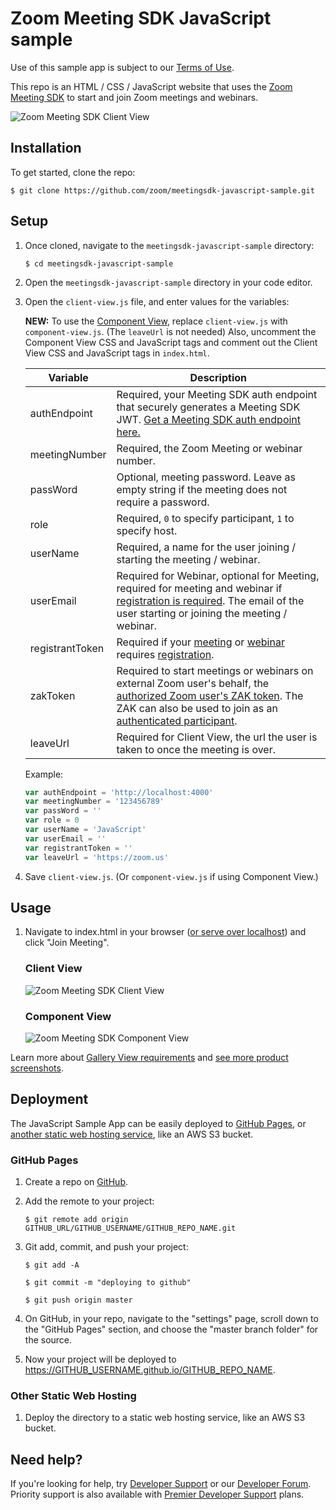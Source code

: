 # Zoom Meeting SDK JavaScript sample

Use of this sample app is subject to our [Terms of Use](https://explore.zoom.us/en/legal/zoom-api-license-and-tou/).

This repo is an HTML / CSS / JavaScript website that uses the [Zoom Meeting SDK](https://developers.zoom.us/docs/meeting-sdk/web/) to start and join Zoom meetings and webinars.

![Zoom Meeting SDK Client View](/images/meetingsdk-web-client-view.gif)

## Installation

To get started, clone the repo:

`$ git clone https://github.com/zoom/meetingsdk-javascript-sample.git`

## Setup

1. Once cloned, navigate to the `meetingsdk-javascript-sample` directory:

   `$ cd meetingsdk-javascript-sample`

1. Open the `meetingsdk-javascript-sample` directory in your code editor.

1. Open the `client-view.js` file, and enter values for the variables:

   **NEW:** To use the [Component View](https://developers.zoom.us/docs/meeting-sdk/web/component-view/), replace `client-view.js` with `component-view.js`. (The `leaveUrl` is not needed) Also, uncomment the Component View CSS and JavaScript tags and comment out the Client View CSS and JavaScript tags in `index.html`.

   | Variable                   | Description |
   | -----------------------|-------------|
   | authEndpoint          | Required, your Meeting SDK auth endpoint that securely generates a Meeting SDK JWT. [Get a Meeting SDK auth endpoint here.](https://github.com/zoom/meetingsdk-sample-signature-node.js) |
   | meetingNumber                   | Required, the Zoom Meeting or webinar number. |
   | passWord                   | Optional, meeting password. Leave as empty string if the meeting does not require a password. |
   | role                   | Required, `0` to specify participant, `1` to specify host. |
   | userName                   | Required, a name for the user joining / starting the meeting / webinar. |
   | userEmail                   | Required for Webinar, optional for Meeting, required for meeting and webinar if [registration is required](https://support.zoom.us/hc/en-us/articles/360054446052-Managing-meeting-and-webinar-registration). The email of the user starting or joining the meeting / webinar. |
   | registrantToken            | Required if your [meeting](https://developers.zoom.us/docs/meeting-sdk/web/client-view/meetings/#join-meeting-with-registration-required) or [webinar](https://developers.zoom.us/docs/meeting-sdk/web/client-view/webinars/#join-webinar-with-registration-required) requires [registration](https://support.zoom.us/hc/en-us/articles/360054446052-Managing-meeting-and-webinar-registration). |
   | zakToken            | Required to start meetings or webinars on external Zoom user's behalf, the [authorized Zoom user's ZAK token](https://developers.zoom.us/docs/meeting-sdk/auth/#start-meetings-and-webinars-with-a-zoom-users-zak-token). The ZAK can also be used to join as an [authenticated participant](https://support.zoom.com/hc/en/article?id=zm_kb&sysparm_article=KB0063837). |
   | leaveUrl                   | Required for Client View, the url the user is taken to once the meeting is over. |

   Example:

   ```js
   var authEndpoint = 'http://localhost:4000'
   var meetingNumber = '123456789'
   var passWord = ''
   var role = 0
   var userName = 'JavaScript'
   var userEmail = ''
   var registrantToken = ''
   var leaveUrl = 'https://zoom.us'
   ```

2. Save `client-view.js`. (Or `component-view.js` if using Component View.)

## Usage

1. Navigate to index.html in your browser ([or serve over localhost](https://www.npmjs.com/package/http-server)) and click "Join Meeting".

   ### Client View

   ![Zoom Meeting SDK Client View](/images/meetingsdk-web-client-view.gif)

   ### Component View

   ![Zoom Meeting SDK Component View](/images/meetingsdk-web-component-view.gif)

  Learn more about [Gallery View requirements](https://developers.zoom.us/docs/meeting-sdk/web/gallery-view/) and [see more product screenshots](https://developers.zoom.us/docs/meeting-sdk/web/gallery-view/#how-views-look-with-and-without-sharedarraybuffer).

## Deployment

The JavaScript Sample App can be easily deployed to [GitHub Pages](#github-pages), or [another static web hosting service](#other-static-web-hosting), like an AWS S3 bucket.

### GitHub Pages

1. Create a repo on [GitHub](https://github.com).

1. Add the remote to your project:

   `$ git remote add origin GITHUB_URL/GITHUB_USERNAME/GITHUB_REPO_NAME.git`

1. Git add, commit, and push your project:

   `$ git add -A`

   `$ git commit -m "deploying to github"`

   `$ git push origin master`

1. On GitHub, in your repo, navigate to the "settings" page, scroll down to the "GitHub Pages" section, and choose the "master branch folder" for the source.

1. Now your project will be deployed to https://GITHUB_USERNAME.github.io/GITHUB_REPO_NAME.

### Other Static Web Hosting

1. Deploy the directory to a static web hosting service, like an AWS S3 bucket.


## Need help?

If you're looking for help, try [Developer Support](https://devsupport.zoom.us) or our [Developer Forum](https://devforum.zoom.us). Priority support is also available with [Premier Developer Support](https://explore.zoom.us/docs/en-us/developer-support-plans.html) plans.
